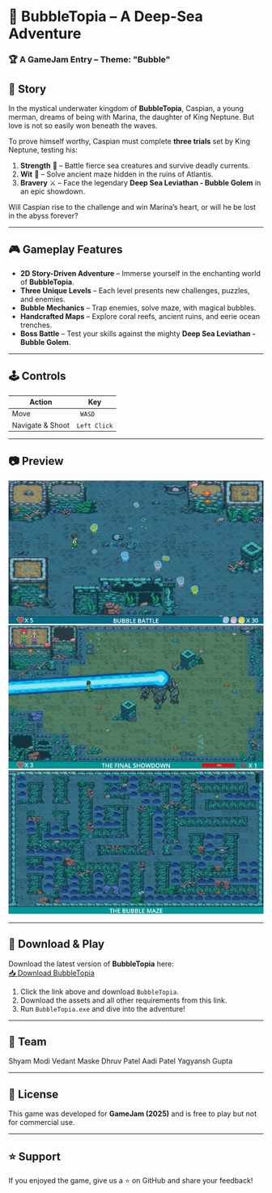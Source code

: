 # 🌊 BubbleTopia – A Deep-Sea Adventure  

### 🏆 A GameJam Entry – Theme: "Bubble"  

## 📖 Story  
In the mystical underwater kingdom of **BubbleTopia**, Caspian, a young merman, dreams of being with Marina, the daughter of King Neptune. But love is not so easily won beneath the waves.  

To prove himself worthy, Caspian must complete **three trials** set by King Neptune, testing his:  
1. **Strength** 💪 – Battle fierce sea creatures and survive deadly currents.  
2. **Wit** 🧠 – Solve ancient maze hidden in the ruins of Atlantis.  
3. **Bravery** ⚔️ – Face the legendary **Deep Sea Leviathan - Bubble Golem** in an epic showdown.  

Will Caspian rise to the challenge and win Marina’s heart, or will he be lost in the abyss forever?  

---

## 🎮 Gameplay Features  
- **2D Story-Driven Adventure** – Immerse yourself in the enchanting world of **BubbleTopia**.  
- **Three Unique Levels** – Each level presents new challenges, puzzles, and enemies.  
- **Bubble Mechanics** – Trap enemies, solve maze, with magical bubbles.  
- **Handcrafted Maps** – Explore coral reefs, ancient ruins, and eerie ocean trenches.  
- **Boss Battle** – Test your skills against the mighty **Deep Sea Leviathan - Bubble Golem**.  

---

## 🕹️ Controls  
| Action | Key |  
|--------|----|  
| Move | ` WASD` |    
| Navigate & Shoot | `Left Click` |   

---

## 📷 Preview

![BubbleTopia Gameplay](https://github.com/Vedant00Maske/BubbleTopia/blob/f59f203fa963a2b2be9f6ccf313b01985a54ceba/Screenshot%202025-01-30%20165847.png)  
![Boss Battle](https://github.com/Vedant00Maske/BubbleTopia/blob/f59f203fa963a2b2be9f6ccf313b01985a54ceba/Screenshot%202025-01-30%20170058.png)  
![Puzzle Level](https://github.com/Vedant00Maske/BubbleTopia/blob/f59f203fa963a2b2be9f6ccf313b01985a54ceba/Screenshot%202025-01-30%20170031.png)  

---

## 🔽 Download & Play  
Download the latest version of **BubbleTopia** here:  
[📥 Download BubbleTopia](https://drive.google.com/drive/folders/1jXLKV-2umeGUF8Tb6bTixkFraFfHQTel?usp=sharing)  

1. Click the link above and download `BubbleTopia`.
2. Download the assets and all other requirements from this link.  
3. Run `BubbleTopia.exe` and dive into the adventure!  

---

## 🚀 Team  
Shyam Modi
Vedant Maske
Dhruv Patel
Aadi Patel
Yagyansh Gupta

---

## 📜 License  
This game was developed for **GameJam (2025)** and is free to play but not for commercial use.  

---

## ⭐ Support  
If you enjoyed the game, give us a ⭐ on GitHub and share your feedback!  
